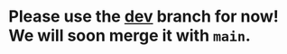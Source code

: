 # Please use the [dev](https://github.com/Mohinta2892/catena/tree/dev/local_shape_descriptors) branch for now! We will soon merge it with `main`.

   
